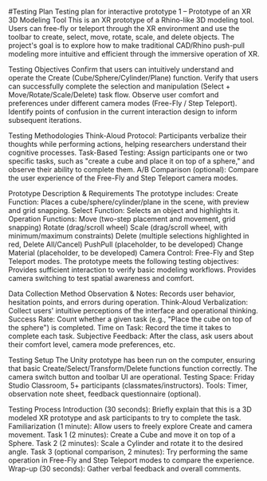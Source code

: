 #Testing Plan
Testing plan for interactive prototype 1 – Prototype of an XR 3D Modeling Tool
This is an XR prototype of a Rhino-like 3D modeling tool.
Users can free-fly or teleport through the XR environment and use the toolbar to create, select, move, rotate, scale, and delete objects.
The project's goal is to explore how to make traditional CAD/Rhino push-pull modeling more intuitive and efficient through the immersive operation of XR.

Testing Objectives
Confirm that users can intuitively understand and operate the Create (Cube/Sphere/Cylinder/Plane) function.
Verify that users can successfully complete the selection and manipulation (Select + Move/Rotate/Scale/Delete) task flow.
Observe user comfort and preferences under different camera modes (Free-Fly / Step Teleport).
Identify points of confusion in the current interaction design to inform subsequent iterations.

Testing Methodologies
Think-Aloud Protocol: Participants verbalize their thoughts while performing actions, helping researchers understand their cognitive processes.
Task-Based Testing: Assign participants one or two specific tasks, such as "create a cube and place it on top of a sphere," and observe their ability to complete them.
A/B Comparison (optional): Compare the user experience of the Free-Fly and Step Teleport camera modes.

Prototype Description & Requirements
The prototype includes:
Create Function: Places a cube/sphere/cylinder/plane in the scene, with preview and grid snapping.
Select Function: Selects an object and highlights it.
Operation Functions:
Move (two-step placement and movement, grid snapping)
Rotate (drag/scroll wheel)
Scale (drag/scroll wheel, with minimum/maximum constraints)
Delete (multiple selections highlighted in red, Delete All/Cancel)
PushPull (placeholder, to be developed)
Change Material (placeholder, to be developed)
Camera Control: Free-Fly and Step Teleport modes.
The prototype meets the following testing objectives:
Provides sufficient interaction to verify basic modeling workflows.
Provides camera switching to test spatial awareness and comfort.

Data Collection Method
Observation & Notes: Records user behavior, hesitation points, and errors during operation.
Think-Aloud Verbalization: Collect users' intuitive perceptions of the interface and operational thinking.
Success Rate: Count whether a given task (e.g., "Place the cube on top of the sphere") is completed.
Time on Task: Record the time it takes to complete each task.
Subjective Feedback: After the class, ask users about their comfort level, camera mode preferences, etc.

Testing Setup
The Unity prototype has been run on the computer, ensuring that basic Create/Select/Transform/Delete functions function correctly.
The camera switch button and toolbar UI are operational.
Testing Space: Friday Studio Classroom, 5+ participants (classmates/instructors).
Tools: Timer, observation note sheet, feedback questionnaire (optional).

Testing Process
Introduction (30 seconds): Briefly explain that this is a 3D modeled XR prototype and ask participants to try to complete the task.
Familiarization (1 minute): Allow users to freely explore Create and camera movement.
Task 1 (2 minutes): Create a Cube and move it on top of a Sphere.
Task 2 (2 minutes): Scale a Cylinder and rotate it to the desired angle.
Task 3 (optional comparison, 2 minutes): Try performing the same operation in Free-Fly and Step Teleport modes to compare the experience.
Wrap-up (30 seconds): Gather verbal feedback and overall comments.
